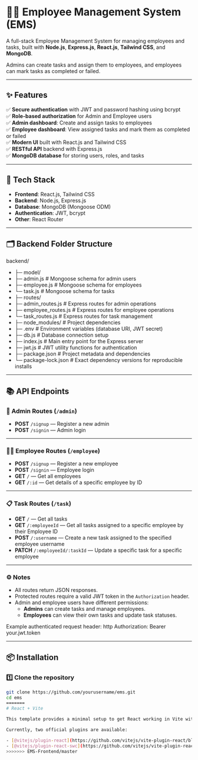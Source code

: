 
# 🧑‍💼 Employee Management System (EMS)

A full-stack Employee Management System for managing employees and tasks, built with **Node.js**, **Express.js**, **React.js**, **Tailwind CSS**, and **MongoDB**.

Admins can create tasks and assign them to employees, and employees can mark tasks as completed or failed.

---

## ✨ Features

✅ **Secure authentication** with JWT and password hashing using bcrypt  
✅ **Role-based authorization** for Admin and Employee users  
✅ **Admin dashboard**: Create and assign tasks to employees  
✅ **Employee dashboard**: View assigned tasks and mark them as completed or failed  
✅ **Modern UI** built with React.js and Tailwind CSS  
✅ **RESTful API** backend with Express.js  
✅ **MongoDB database** for storing users, roles, and tasks

---

## 🚀 Tech Stack

- **Frontend**: React.js, Tailwind CSS
- **Backend**: Node.js, Express.js
- **Database**: MongoDB (Mongoose ODM)
- **Authentication**: JWT, bcrypt
- **Other**: React Router

---

## 🗂️ Backend Folder Structure

backend/
-  ├─ model/
-   ├─ admin.js           # Mongoose schema for admin users
-   ├─ employee.js        # Mongoose schema for employees
-   └─ task.js            # Mongoose schema for tasks
-  ├─ routes/
-   ├─ admin_routes.js    # Express routes for admin operations
-   ├─ employee_routes.js # Express routes for employee operations
-   └─ task_routes.js     # Express routes for task management
- ├─ node_modules/         # Project dependencies
-  ├─ .env                  # Environment variables (database URI, JWT secret)
-  ├─ db.js                 # Database connection setup
-  ├─ index.js              # Main entry point for the Express server
-  ├─ jwt.js                # JWT utility functions for authentication
-  ├─ package.json          # Project metadata and dependencies
-  └─ package-lock.json     # Exact dependency versions for reproducible installs

---

## 📚 API Endpoints

### 🔐 Admin Routes (`/admin`)
- **POST** `/signup` — Register a new admin
- **POST** `/signin` — Admin login

---

### 👨‍💼 Employee Routes (`/employee`)
- **POST** `/signup` — Register a new employee
- **POST** `/signin` — Employee login
- **GET** `/` — Get all employees
- **GET** `/:id` — Get details of a specific employee by ID

---

### 📋 Task Routes (`/task`)
- **GET** `/` — Get all tasks
- **GET** `/:employeeId` — Get all tasks assigned to a specific employee by their Employee ID
- **POST** `/:username` — Create a new task assigned to the specified employee username
- **PATCH** `/:employeeId/:taskId` — Update a specific task for a specific employee

---

### ⚙️ Notes
- All routes return JSON responses.
- Protected routes require a valid JWT token in the `Authorization` header.
- Admin and employee users have different permissions:
  - **Admins** can create tasks and manage employees.
  - **Employees** can view their own tasks and update task statuses.

Example authenticated request header:
http
Authorization: Bearer your.jwt.token


---



## 📦 Installation

### 1️⃣ Clone the repository

```bash
git clone https://github.com/yourusername/ems.git
cd ems
=======
# React + Vite

This template provides a minimal setup to get React working in Vite with HMR and some ESLint rules.

Currently, two official plugins are available:

- [@vitejs/plugin-react](https://github.com/vitejs/vite-plugin-react/blob/main/packages/plugin-react/README.md) uses [Babel](https://babeljs.io/) for Fast Refresh
- [@vitejs/plugin-react-swc](https://github.com/vitejs/vite-plugin-react-swc) uses [SWC](https://swc.rs/) for Fast Refresh
>>>>>>> EMS-Frontend/master
